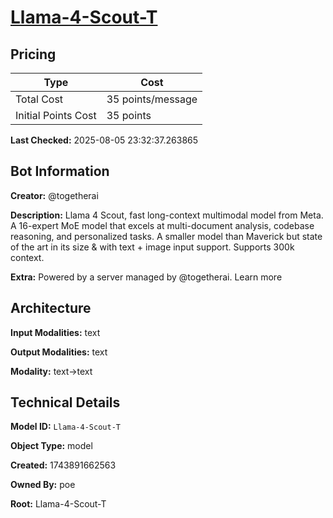 # [Llama-4-Scout-T](https://poe.com/Llama-4-Scout-T)

## Pricing

| Type | Cost |
|------|------|
| Total Cost | 35 points/message |
| Initial Points Cost | 35 points |

**Last Checked:** 2025-08-05 23:32:37.263865


## Bot Information

**Creator:** @togetherai

**Description:** Llama 4 Scout, fast long-context multimodal model from Meta. A 16-expert MoE model that excels at multi-document analysis, codebase reasoning, and personalized tasks. A smaller model than Maverick but state of the art in its size & with text + image input support. Supports 300k context.

**Extra:** Powered by a server managed by @togetherai. Learn more


## Architecture

**Input Modalities:** text

**Output Modalities:** text

**Modality:** text->text


## Technical Details

**Model ID:** `Llama-4-Scout-T`

**Object Type:** model

**Created:** 1743891662563

**Owned By:** poe

**Root:** Llama-4-Scout-T
